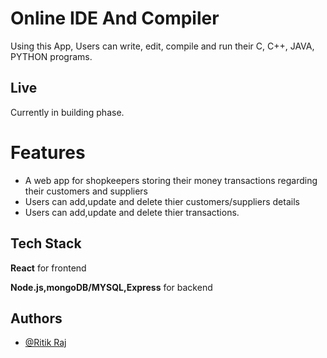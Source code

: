 # Online IDE And Compiler

Using this App, Users can write, edit, compile and run their C, C++, JAVA, PYTHON programs.

## Live
Currently in building phase.

# Features
  - A web app for shopkeepers storing their money transactions regarding their customers and suppliers
  - Users can add,update and delete thier customers/suppliers details
  - Users can add,update and delete thier transactions.

## Tech Stack
**React** for frontend

**Node.js,mongoDB/MYSQL,Express** for backend

## Authors
- [@Ritik Raj](https://github.com/ritikraj6120)



 

